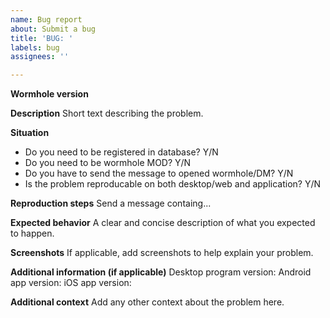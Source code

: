```yaml
---
name: Bug report
about: Submit a bug
title: 'BUG: '
labels: bug
assignees: ''

---
```


**Wormhole version**
<!-- Insert commit, eg. `3a27479` -->

**Description**
Short text describing the problem.

**Situation**
- Do you need to be registered in database? Y/N
- Do you need to be wormhole MOD? Y/N
- Do you have to send the message to opened wormhole/DM? Y/N
- Is the problem reproducable on both desktop/web and application? Y/N

**Reproduction steps**
Send a message containg...

**Expected behavior**
A clear and concise description of what you expected to happen.

**Screenshots**
If applicable, add screenshots to help explain your problem.

**Additional information (if applicable)**
Desktop program version: 
Android app version: 
iOS app version: 

**Additional context**
Add any other context about the problem here.
